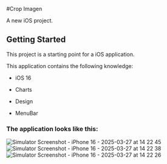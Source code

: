 #Crop Imagen

A new iOS project.

## Getting Started

This project is a starting point for a iOS application.

This application contains the following knowledge:


- iOS 16

- Charts

- Design

- MenuBar

### The application looks like this:


![Simulator Screenshot - iPhone 16 - 2025-03-27 at 14 22 45](https://github.com/user-attachments/assets/97af5e8b-a296-43d5-a181-ce32ae494148)
![Simulator Screenshot - iPhone 16 - 2025-03-27 at 14 22 38](https://github.com/user-attachments/assets/4c155d4a-c67a-40cc-a3f7-eef563a4a6f0)
![Simulator Screenshot - iPhone 16 - 2025-03-27 at 14 22 26](https://github.com/user-attachments/assets/42a59fd1-03af-4487-8de7-e2b6975fcbcf)
